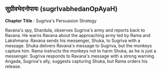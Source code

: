 ## सुग्रीवभेदनोपायः (sugrIvabhedanOpAyaH)
**Chapter Title** : Sugriva's Persuasion Strategy

Ravana's spy, Shardula, observes Sugriva's army and reports back to Ravana. He warns Ravana about the approaching army led by Rama and Lakshmana. Ravana sends his messenger, Shuka, to Sugriva with a message. Shuka delivers Ravana's message to Sugriva, but the monkeys capture him. Rama instructs the monkeys not to harm Shuka, as he is just a messenger. Sugriva responds to Ravana's message with a strong warning. Angada, Sugriva's ally, suggests capturing Shuka, but Rama orders his release.